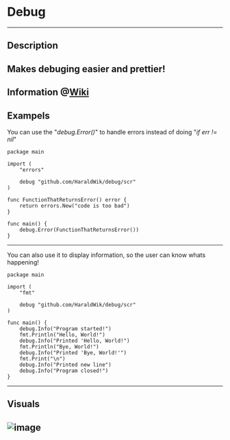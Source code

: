 # Debug
---
**Description**
---
Makes debuging easier and prettier!
---
**Information**
@[Wiki](https://github.com/HaraldWik/debug/wiki)
---
**Exampels**
---
You can use the "_debug.Error()_" to handle errors instead of doing "_if err != nil_"
```golang
package main

import (
	"errors"

	debug "github.com/HaraldWik/debug/scr"
)

func FunctionThatReturnsError() error {
	return errors.New("code is too bad")
}

func main() {
	debug.Error(FunctionThatReturnsError())
}
```
---
You can also use it to display information, so the user can know whats happening!
```golang
package main

import (
	"fmt"

	debug "github.com/HaraldWik/debug/scr"
)

func main() {
	debug.Info("Program started!")
	fmt.Println("Hello, World!")
	debug.Info("Printed 'Hello, World!")
	fmt.Println("Bye, World!")
	debug.Info("Printed 'Bye, World!'")
	fmt.Print("\n")
	debug.Info("Printed new line")
	debug.Info("Program closed!")
}
```
---
**Visuals**
---
![image](https://github.com/HaraldWik/debug/assets/167028112/68819d10-19be-4659-a55e-df4b74c4ba91)
---
